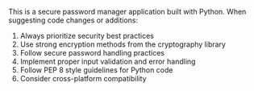 <!-- Use this file to provide workspace-specific custom instructions to Copilot. For more details, visit https://code.visualstudio.com/docs/copilot/copilot-customization#_use-a-githubcopilotinstructionsmd-file -->

This is a secure password manager application built with Python. When suggesting code changes or additions:

1. Always prioritize security best practices
2. Use strong encryption methods from the cryptography library
3. Follow secure password handling practices
4. Implement proper input validation and error handling
5. Follow PEP 8 style guidelines for Python code
6. Consider cross-platform compatibility

